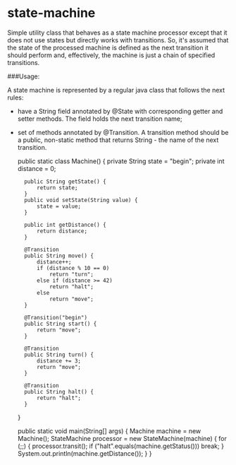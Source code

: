 # state-machine

Simple utility class that behaves as a state machine processor except that it does not use states but directly works with transitions. So, it's assumed that the state of the processed machine is defined as the next transition it should perform and, effectively, the machine is just a chain of specified transitions.

###Usage:

A state machine is represented by a regular java class that follows the next rules:
- have a String field annotated by @State with corresponding getter and setter methods. The field holds the next transition name;
- set of methods annotated by @Transition. A transition method should be a public, non-static method that returns String - the name of the next transition.

    public static class Machine() {
        private String state = "begin";
        private int distance = 0;

        public String getState() {
            return state;
        }
        public void setState(String value) {
            state = value;
        }

        public int getDistance() {
            return distance;
        }

        @Transition
        public String move() {
            distance++;
            if (distance % 10 == 0)
                return "turn";
            else if (distance >= 42)
                return "halt";
            else
                return "move";
        }

        @Transition("begin")
        public String start() {
            return "move";
        }

        @Transition
        public String turn() {
            distance += 3;
            return "move";
        }

        @Transition
        public String halt() {
            return "halt";
        }
    }

    public static void main(String[] args) {
        Machine machine = new Machine();
        StateMachine<Machine> processor = new StateMachine(machine) {
            for (;;) {
                processor.transit();
                if ("halt".equals(machine.getStatus()))
                    break;
            }
            System.out.println(machine.getDistance());
        }
    }
